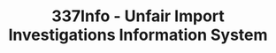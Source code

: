 ---
layout: default
bigquery: https://console.cloud.google.com/bigquery?p=patents-public-data&d=usitc_investigations&page=dataset&project=sheets-management-319211
citation: US International Trade Commission 337Info Unfair Import Investigations Information
  System
contributors: US International Trade Comission
cost: None
description: US International Trade Commission 337Info Unfair Import Investigations
  Information System contains data on investigations done under Section 337. Section
  337 declares the infringement of certain statutory intellectual property rights
  and other forms of unfair competition in import trade to be unlawful practices.
  Most Section 337 investigations involve allegations of patent or registered trademark
  infringement.
documentation: FAQ and tutorial available on the site
last_edit: 04/12/2022, 18:55:44
location: https://pubapps2.usitc.gov/337external/
maintained_by: US International Trade Comission
schema_fields:
- markmanHearing
- patentNumbers
- internalRemand
- targetDate
- investigationNo
- investigationTermDate
- finalDetNoViolation
- copyrightNumbers
- id
- currentActiveALJ
- docketNo
- dateCreated
- invUnfairAct
- ouiiParticipation
- startDateMarkmanHearing
- teoIdDueDate
- endDateMarkmanHearing
- ouiiAttorney
- teoProceedingInvolved
- actualEndDateEvidHear
- teoIdIssueDate
- finalDetViolation
- publication_number
- title
- scheduledStartDateEvidHear
- respondent
- finalIdOnViolationIssue
- lastUpdated
- cafcAppeals
- patentNumber
- currentStatus
- gcAttorney
- trademarkNumbers
- finalIdOnViolationDue
- issueDateOtherNonFinal
- dateComplaintFiled
- scheduledEndDateEvidHear
- actualStartDateEvidHear
- dateOfPublicationFrNotice
- investigationType
- teoReliefGranted
- aljAssigned
- htsNumbers
- complainant
shortname: unfair_import_investigations
tags:
- import
- legal
- trade
timeframe: 2008-2021 (prior to 2008 downloadable as a JSON file)
title: 337Info - Unfair Import Investigations Information System
uuid: 2721f5ec-e599-4890-9265-9706719fc71e
---